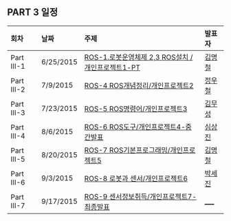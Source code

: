 ## PART 3 일정
|회차	    |날짜	   |주제	                                                    |발표자	|
|:---	    |:---	   |:---	                                                    |:---	|
|Part III-1    |6/25/2015  |[ROS-1.로봇운영체제 2,3 ROS설치 /개인프로젝트1-PT](d01.md) |[김명철](https://www.facebook.com/bluecode27)  |
|Part III-2    |7/9/2015  |[ROS-4 ROS개념정리/개인프로젝트2](d02.md) |[정우철](https://www.facebook.com/juczest)  |
|Part III-3    |7/23/2015  |[ROS-5 ROS명령어/개인프로젝트3](d03.md) |[김무성](https://www.facebook.com/moodern)  |
|Part III-4    |8/6/2015  |[ROS-6 ROS도구/개인프로젝트4-중간발표](d04.md) |[심상진](https://www.facebook.com/sangjin.sim.7)  |
|Part III-5    |8/20/2015  |[ROS-7 ROS기본프로그래밍/개인프로젝트5](d05.md) |[김명철](https://www.facebook.com/bluecode27)  |
|Part III-6    |9/3/2015  |[ROS-8 로봇과 센서/개인프로젝트6](d06.md) |[박세진](https://www.facebook.com/sejin.park.794)  |
|Part III-7    |9/17/2015  |[ROS-9 센서정보취득/개인프로젝트7-최종발표](d07.md) |[___](___)  |


